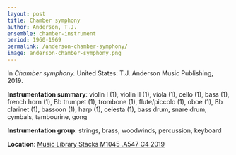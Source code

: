 ```yaml
---
layout: post
title: Chamber symphony
author: Anderson, T.J.
ensemble: chamber-instrument
period: 1960-1969
permalink: /anderson-chamber-symphony/
image: anderson-chamber-symphony.png
---
```


In *Chamber symphony.* United States: T.J. Anderson Music Publishing, 2019.

**Instrumentation summary**: violin I (1), violin II (1), viola (1), cello (1), bass (1), french horn (1), Bb trumpet (1), trombone (1), flute/piccolo (1), oboe (1), Bb clarinet (1), bassoon (1), harp (1), celesta (1), bass drum, snare drum, cymbals, tambourine, gong

**Instrumentation group**: strings, brass, woodwinds, percussion, keyboard

**Location**: <a href="https://tufts-primo.hosted.exlibrisgroup.com/permalink/f/bnf7qa/01TUN_ALMA21278619240003851" target="_blank">Music Library Stacks M1045 .A547 C4 2019</a>
